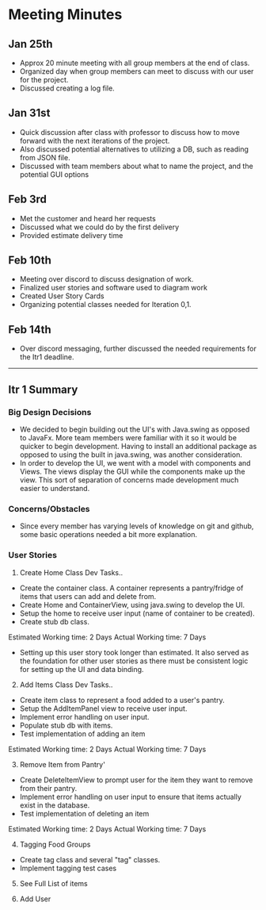 # Meeting Minutes

## Jan 25th
- Approx 20 minute meeting with all group members at the end of class.
- Organized day when group members can meet to discuss with our user for the project.
- Discussed creating a log file.


## Jan 31st 
- Quick discussion after class with professor to discuss how to move forward with the next iterations of the project. 
- Also discussed potential alternatives to utilizing a DB, such as reading from JSON file.
- Discussed with team members about what to name the project, and the potential GUI options

## Feb 3rd
- Met the customer and heard her requests
- Discussed what we could do by the first delivery
- Provided estimate delivery time

## Feb 10th
- Meeting over discord to discuss designation of work.
- Finalized user stories and software used to diagram work 
- Created User Story Cards
- Organizing potential classes needed for Iteration 0,1. 

## Feb 14th 
- Over discord messaging, further discussed the needed requirements for the Itr1 deadline. 

--- 

## Itr 1 Summary

### Big Design Decisions
- We decided to begin building out the UI's with Java.swing as opposed to JavaFx. More team members were familiar with it so it would be quicker to begin development. Having to install an additional package as opposed to using the built in java.swing, was another consideration.
- In order to develop the UI, we went with a model with components and Views. The views display the GUI while the components make up the view. This sort of separation of concerns made development much easier to understand.

### Concerns/Obstacles
- Since every member has varying levels of knowledge on git and github, some basic operations needed a bit more explanation. 

### User Stories
1. Create Home Class
Dev Tasks..
- Create the container class. A container represents a pantry/fridge of items that users can add and delete from. 
- Create Home and ContainerView, using java.swing to develop the UI.
- Setup the home to receive user input (name of container to be created).
- Create stub db class. 

Estimated Working time: 2 Days
Actual Working time: 7 Days
- Setting up this user story took longer than estimated. It also served as the foundation for other user stories as there must be consistent logic for setting up the UI and data binding.


2. Add Items Class
Dev Tasks..
- Create item class to represent a food added to a user's pantry.
- Setup the AddItemPanel view to receive user input. 
- Implement error handling on user input.
- Populate stub db with items. 
- Test implementation of adding an item

Estimated Working time: 2 Days
Actual Working time: 7 Days

3. Remove Item from Pantry'
- Create DeleteItemView to prompt user for the item they want to remove from their pantry.
- Implement error handling on user input to ensure that items actually exist in the database.
- Test implementation of deleting an item 

Estimated Working time: 2 Days
Actual Working time: 7 Days
 
4. Tagging Food Groups
- Create tag class and several "tag" classes.
- Implement tagging test cases 

5. See Full List of items 

6. Add User


